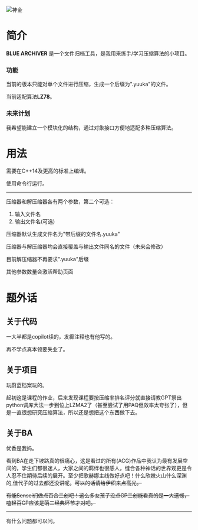 ![神金](https://github.com/user-attachments/assets/178ddca1-3d3b-44e5-9517-5a962b45b8a1)
# 简介

**BLUE ARCHIVER** 是一个文件归档工具，是我用来练手/学习压缩算法的小项目。 

### 功能

当前的版本只能对单个文件进行压缩，生成一个后缀为".yuuka"的文件。

当前适配算法**LZ78**。

### 未来计划

我希望能建立一个模块化的结构，通过对象接口方便地适配多种压缩算法。

# 用法

需要在C++14及更高的标准上编译。

使用命令行运行。

---

压缩器和解压缩器各有两个参数，第二个可选：

1. 输入文件名
2. 输出文件名(可选)

压缩器默认生成文件名为"带后缀的文件名.yuuka"

压缩器与解压缩器均会直接覆盖与输出文件同名的文件（未来会修改）

目前解压缩器不再要求".yuuka"后缀

其他参数数量会激活帮助页面

# 题外话

## 关于代码

一大半都是copilot续的，发癫注释也有他写的。

再不学点真本领要失业了。

## 关于项目

玩蔚蓝档案玩的。

起初这是课程的作业，后来发现课程要按压缩率排名评分就直接请教GPT祭出python调库大法一步到位上LZMA2了（甚至尝试了用PAQ但效率太夸张了），但是一直很想研究压缩算法，所以还是想把这个东西做下去。

## 关于BA

优香是我妈。

看到BA在走下坡路真的很痛心，这是看过的所有(ACG)作品中我认为最有发展空间的，学生们都很迷人，大家之间的羁绊也很感人，缝合各种神话的世界观更是令人忍不住期待后续的展开。至少把歌赫娜主线做好点吧！什么欣嫩火山什么深渊的,佳代子的过去都还没讲呢。~~可以的话请给伊织来点高光。~~

~~有能Sensei们做点百合二创吧！这么多女孩子没点CP二创能看真的是一大遗憾，嗑轻百CP应该是萌二经典环节才对吧。~~

---

有什么问题都可以问。
